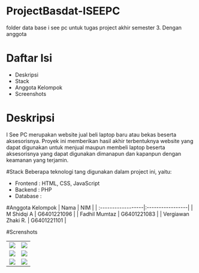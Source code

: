 # ProjectBasdat-ISEEPC
folder data base i see pc untuk tugas project akhir semester 3. Dengan anggota 

# Daftar Isi
* Deskripsi
* Stack
* Anggota Kelompok
* Screenshots

# Deskripsi
I See PC  merupakan website jual beli laptop baru atau bekas beserta aksesorisnya. Proyek ini memberikan hasil akhir terbentuknya website yang dapat digunakan untuk menjual maupun membeli laptop beserta aksesorisnya yang dapat digunakan dimanapun dan kapanpun dengan keamanan yang terjamin.

#Stack
Beberapa teknologi tang digunakan dalam project ini, yaitu:
* Frontend : HTML, CSS, JavaScript
* Backend : PHP
* Database :

#Anggota Kelompok
| Nama               | NIM              |
| :------------------|:-----------------|
| M Shidqi A         | G6401221096      |
| Fadhil Mumtaz      | G6401221083      |
| Vergiawan Zhaki R. | G6401221101      |

#Screnshots
<table>
  <tbody>
    <tr>
      <td><img src="screenshots/screen"></td>
      <td><img src="screenshots/Login Page.png"></td>
    </tr>
    <tr>
      <td><img src="screenshots/Home Page.png"></td>
      <td><img src="screenshots/Library (empty).png"></td>
    </tr>
    <tr>
      <td><img src="screenshots/Review.png"></td>
      <td><img src="screenshots/Library (filled).png"></td>
    </tr>
  </tbody>
</table>
